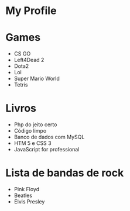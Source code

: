 # My Profile

# Games

* CS GO
* Left4Dead 2
* Dota2
* Lol
* Super Mario World
* Tetris

# Livros

* Php do jeito certo
* Código limpo
* Banco de dados com MySQL
* HTM 5 e CSS 3
* JavaScript for professional

# Lista de bandas de rock

* Pink Floyd
* Beatles
* Elvis Presley